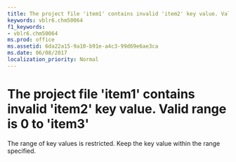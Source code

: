 ```yaml
---
title: The project file 'item1' contains invalid 'item2' key value. Valid range is 0 to 'item3'
keywords: vblr6.chm50064
f1_keywords:
- vblr6.chm50064
ms.prod: office
ms.assetid: 6da22a15-9a10-b91e-a4c3-99d69e6ae3ca
ms.date: 06/08/2017
localization_priority: Normal
---
```



# The project file 'item1' contains invalid 'item2' key value. Valid range is 0 to 'item3'

The range of key values is restricted. Keep the key value within the range specified.


